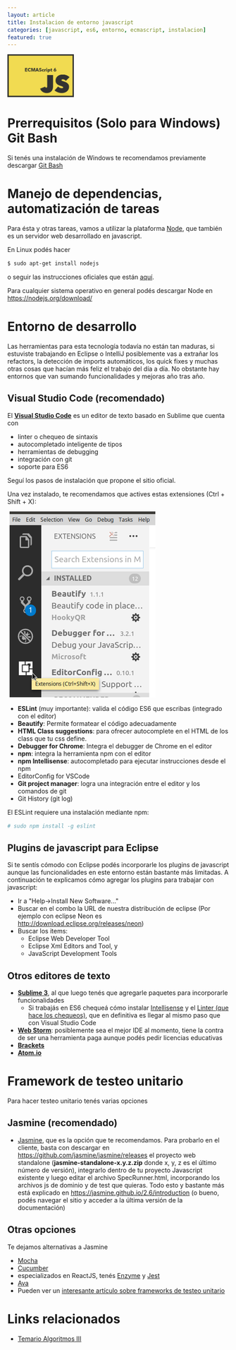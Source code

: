 ```yaml
---
layout: article
title: Instalacion de entorno javascript
categories: [javascript, es6, entorno, ecmascript, instalacion]
featured: true
---
```


<img src="/img/languages/ES6-ecmascript6-logo.jpg" width="30%" height="30%"/>

# Prerrequisitos (Solo para Windows) Git Bash

Si tenés una instalación de Windows te recomendamos previamente descargar [Git Bash](https://git-for-windows.github.io/)


# Manejo de dependencias, automatización de tareas

Para ésta y otras tareas, vamos a utilizar la plataforma [Node](https://nodejs.org/), que también es un servidor web desarrollado en javascript.

En Linux podés hacer

``` bash
$ sudo apt-get install nodejs
```

o seguir las instrucciones oficiales que están [aquí](https://github.com/nodejs/node/wiki).

Para cualquier sistema operativo en general podés descargar Node en <https://nodejs.org/download/>

# Entorno de desarrollo

Las herramientas para esta tecnología todavía no están tan maduras, si estuviste trabajando en Eclipse o IntelliJ posiblemente vas a extrañar los refactors, la detección de imports automáticos, los quick fixes y muchas otras cosas que hacían más feliz el trabajo del día a día. No obstante hay entornos que van sumando funcionalidades y mejoras año tras año. 

## Visual Studio Code (recomendado)

El **[Visual Studio Code](https://code.visualstudio.com/)** es un editor de texto basado en Sublime que cuenta con

- linter o chequeo de sintaxis
- autocompletado inteligente de tipos
- herramientas de debugging
- integración con git
- soporte para ES6
  
Seguí los pasos de instalación que propone el sitio oficial.

Una vez instalado, te recomendamos que actives estas extensiones (Ctrl + Shift + X):

![image](/img/wiki/extensionesSublime.png)

- **ESLint** (muy importante): valida el código ES6 que escribas (integrado con el editor)
- **Beautify**: Permite formatear el código adecuadamente
- **HTML Class suggestions**: para ofrecer autocomplete en el HTML de los class que tu css define.
- **Debugger for Chrome**: Integra el debugger de Chrome en el editor
- **npm**: integra la herramienta npm con el editor
- **npm Intellisense**: autocompletado para ejecutar instrucciones desde el npm
- EditorConfig for VSCode
- **Git project manager**: logra una integración entre el editor y los comandos de git
- Git History (git log)

El ESLint requiere una instalación mediante npm:

```bash
# sudo npm install -g eslint 
```

## Plugins de javascript para Eclipse

Si te sentís cómodo con Eclipse podés incorporarle los plugins de javascript aunque las funcionalidades en este entorno están bastante más limitadas. A continuación te explicamos cómo agregar los plugins para trabajar con javascript:

-   Ir a "Help-&gt;Install New Software..."
-   Buscar en el combo la URL de nuestra distribución de eclipse (Por ejemplo con eclipse Neon es <http://download.eclipse.org/releases/neon>)
-   Buscar los items:
    -   Eclipse Web Developer Tool
    -   Eclipse Xml Editors and Tool, y
    -   JavaScript Development Tools

## Otros editores de texto

- [**Sublime 3**](https://www.sublimetext.com/), al que luego tenés que agregarle paquetes para incorporarle funcionalidades
    - Si trabajás en ES6 chequeá cómo instalar [Intellisense](https://medium.com/beyond-the-manifesto/configuring-sublime-text-3-for-modern-es6-js-projects-6f3fd69e95de) y el [Linter (que hace los chequeos)](http://jonathancreamer.com/setup-eslint-with-es6-in-sublime-text/), que en definitiva es llegar al mismo paso que con Visual Studio Code
-   [**Web Storm**](https://www.jetbrains.com/webstorm/): posiblemente sea el mejor IDE al momento, tiene la contra de ser una herramienta paga aunque podés pedir licencias educativas
-   [**Brackets**](http://brackets.io/)
-   [**Atom.io**](https://atom.io/)



# Framework de testeo unitario

Para hacer testeo unitario tenés varias opciones

## Jasmine (recomendado)

-   [Jasmine](http://jasmine.github.io/), que es la opción que te recomendamos. Para probarlo en el cliente, basta con descargar en <https://github.com/jasmine/jasmine/releases> el proyecto web standalone (**jasmine-standalone-x.y.z.zip** donde x, y, z es el último número de versión), integrarlo dentro de tu proyecto Javascript existente y luego editar el archivo SpecRunner.html, incorporando los archivos js de dominio y de test que quieras. Todo esto y bastante más está explicado en <https://jasmine.github.io/2.6/introduction> (o bueno, podés navegar el sitio y acceder a la última versión de la documentación)

## Otras opciones

Te dejamos alternativas a Jasmine

-   [Mocha](http://mochajs.org/)
-   [Cucumber](https://github.com/cucumber/cucumber-js)
-   especializados en ReactJS, tenés [Enzyme](http://airbnb.io/enzyme/) y [Jest](https://facebook.github.io/jest/)
-   [Ava](https://github.com/avajs/ava)
-   Pueden ver un [interesante artículo sobre frameworks de testeo unitario](http://stateofjs.com/2016/testing/)

# Links relacionados

-  [Temario Algoritmos III](algo3-temario.html)
